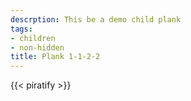```yaml
---
descrption: This be a demo child plank
tags:
- children
- non-hidden
title: Plank 1-1-2-2
---
```

{{< piratify >}}